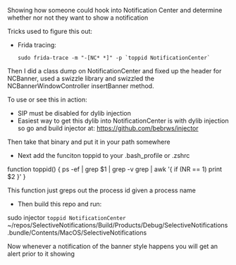 Showing how someone could hook into Notification Center and determine whether nor not they want to show a notification

Tricks used to figure this out:

* Frida tracing:
	
	```
	sudo frida-trace -m "-[NC* *]" -p `toppid NotificationCenter`
	```


Then I did a class dump on NotificationCenter and fixed up the header for NCBanner, used a swizzle library and swizzled the NCBannerWindowController insertBanner method.



To use or see this in action:

* SIP must be disabled for dylib injection
* Easiest way to get this dylib into NotificationCenter is with dylib injection so go and build injector at: https://github.com/bebrws/injector

Then take that binary and put it in your path somewhere

* Next add the funciton toppid to your .bash_profile or .zshrc

function toppid() { ps -ef | grep $1 | grep -v grep | awk '{ if (NR == 1) print $2 }'  }

This function just greps out the process id given a process name

* Then build this repo and run:

sudo injector `toppid NotificationCenter` ~/repos/SelectiveNotifications/Build/Products/Debug/SelectiveNotifications.bundle/Contents/MacOS/SelectiveNotifications



Now whenever a notification of the banner style happens you will get an alert prior to it showing




